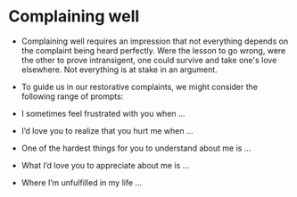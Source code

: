 # Complaining well

* Complaining well requires an impression that not everything depends on the complaint being heard perfectly. Were the lesson to go wrong, were the other to prove intransigent, one could survive and take one's love elsewhere. Not everything is at stake in an argument.
* To guide us in our restorative complaints, we might consider the following range of prompts:

* I sometimes feel frustrated with you when ...
* I’d love you to realize that you hurt me when ...
* One of the hardest things for you to understand about me is ...
* What I’d love you to appreciate about me is ...
* Where I’m unfulfilled in my life ...
